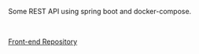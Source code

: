 Some REST API using spring boot and docker-compose.

</BR>

[Front-end Repository](https://github.com/marcostota/totav1-front-end)